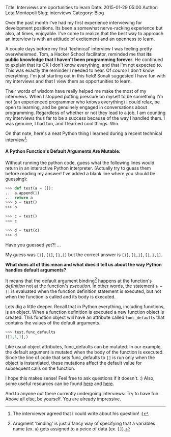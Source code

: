 Title: Interviews are oportunities to learn
Date: 2015-01-29 05:00
Author: Leta Montopoli
Slug: interviews
Category: Blog

Over the past month I've had my first experience interviewing for development positions.  Its been a somewhat nerve-racking experience but also, at times, enjoyable.  I've come to realize that the best way to approach an interview is with an attitude of excitement and an openness to learn.

A couple days before my first 'technical' interview I was feeling pretty overwhelemed.  Tom, a Hacker School facilitator, reminded me that **its public knowledge that I haven't been programming forever**.  He continued to explain that its OK I don't know everything, and that I'm not expected to.  This was exactly the reminder I needed to hear. Of *course* I don't know everything.  I'm just starting out in this field!  Sonali suggested I have fun with my interviews and that I view them as opportunities to learn.  

Their words of wisdom have really helped me make the most of my interviews. When I stopped putting pressure on myself to be something I'm not (an experienced programmer who knows everything) I could relax, be open to learning, and be genuinely engaged in conversations about programming.  Regardless of whether or not they lead to a job, I am counting my interviews thus far to be a success because of the way I handled them.  I was genuine, I had fun, and I learned cool things.  Win.


On that note, here's a neat Python thing I learned during a recent technical interview[^*]: 

#### A Python Function's Default Arguments Are Mutable:


Without running the python code, guess what the following lines would return in an interactive Python interpreter.  (Actually try to guess them before reading my answer! I've added a blank line where you should be guessing):


``` python
>>> def test(a = []):
...	a.append(1)
...	return a
>>> b = test()
>>> b

>>> c = test()
>>> c 

>>> d = test(c)
>>> d

```

Have you guessed yet?!
... 

My guess was `[1]`, `[1]`, `[1,1]` but the correct answer is `[1]`, `[1,1]`, `[1,1,1]`.

**What does all of this mean and what does it tell us about the way Python handles default arguments?**

It means that the default argument binding[^%] happens at the function's *definition* not at the function's *execution*.  In other words, the statement `a = []` is evaluated when the function definition statement is executed, but not when the function is called and its body is executed.

Lets dig a little deeper.  Recall that in Python everything, including functions, is an object. When a function definition is executed a new function object is created.  This function object will have an attribute called `func_defaults` that contains the values of the default arguments.  

```python
>>> test.func_defaults
([1,1,1],)
```

Like usual object attributes, func_defaults can be mutated.  In our example, the default argument is mutated when the body of the function is executed. Since the line of code that sets func_defaults to `[]` is run only when the object is instantiated, these mutations affect the default value for subsequent calls on the function. 

I hope this makes sense!  Feel free to ask questions if it doesn't. :) Also, some useful resources can be found [here][1] and [here][2].  

And to anyone out there currently undergoing interviews: Try to have fun.  Above all else, be yourself.  You are already impressive.


[1]: http://stackoverflow.com/questions/1132941/least-astonishment-in-python-the-mutable-default-argument
[2]: http://effbot.org/zone/default-values.htm
[^*]: The interviewer agreed that I could write about his question! :)
[^%]: Arugment 'binding' is just a fancy way of specifying that a variables name (ex. `a`) gets assigned to a peice of data (ex. `[]`).